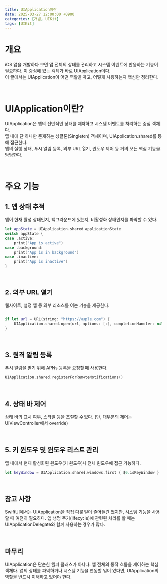 ```yaml
---
title: UIApplication이란
date: 2025-03-27 12:00:00 +0900
categories: [개념, UIKit]
tags: [UIKit]
---
```


# 개요

iOS 앱을 개발하다 보면 앱 전체의 상태를 관리하고 시스템 이벤트에 반응하는 기능이 필요하다. 이 중심에 있는 객체가 바로 UIApplication이다.  
이 글에서는 UIApplication이 어떤 역할을 하고, 어떻게 사용하는지 핵심만 정리한다.  

<br>

# UIApplication이란?

UIApplication은 앱의 전반적인 상태를 제어하고 시스템 이벤트를 처리하는 중심 객체다.  
앱 내에 단 하나만 존재하는 싱글톤(Singleton) 객체이며, UIApplication.shared를 통해 접근한다.  
앱의 실행 상태, 푸시 알림 등록, 외부 URL 열기, 윈도우 제어 등 거의 모든 핵심 기능을 담당한다.  

<br>

# 주요 기능

## 1. 앱 상태 추적
앱이 현재 활성 상태인지, 백그라운드에 있는지, 비활성화 상태인지를 파악할 수 있다.


```swift
let appState = UIApplication.shared.applicationState
switch appState {
case .active:
    print("App is active")
case .background:
    print("App is in background")
case .inactive:
    print("App is inactive")
}
```

<br>


## 2. 외부 URL 열기
웹사이트, 설정 앱 등 외부 리소스를 여는 기능을 제공한다.

```swift

if let url = URL(string: "https://apple.com") {
    UIApplication.shared.open(url, options: [:], completionHandler: nil)
}
```

<br>

## 3. 원격 알림 등록
푸시 알림을 받기 위해 APNs 등록을 요청할 때 사용한다.

```swift
UIApplication.shared.registerForRemoteNotifications()
```


<br>

## 4. 상태 바 제어
상태 바의 표시 여부, 스타일 등을 조절할 수 있다. (단, 대부분의 제어는 UIViewController에서 override)


<br>


## 5. 키 윈도우 및 윈도우 리스트 관리
앱 내에서 현재 활성화된 윈도우(키 윈도우)나 전체 윈도우에 접근 가능하다.

```swift
let keyWindow = UIApplication.shared.windows.first { $0.isKeyWindow }
```

<br>

## 참고 사항
SwiftUI에서는 UIApplication을 직접 다룰 일이 줄어들긴 했지만, 시스템 기능을 사용할 때 여전히 필요하다.
앱 생명 주기(lifecycle)에 관련된 처리를 할 때는 UIApplicationDelegate와 함께 사용하는 경우가 많다.

<br>


## 마무리
UIApplication은 단순한 헬퍼 클래스가 아니다. 앱 전체의 동작 흐름을 제어하는 핵심 객체다. 앱의 상태를 파악하거나 시스템 기능을 연동할 일이 있다면, UIApplication의 역할을 반드시 이해하고 있어야 한다.


